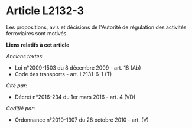 # Article L2132-3

Les propositions, avis et décisions de l'Autorité de régulation des activités ferroviaires sont motivés.

**Liens relatifs à cet article**

_Anciens textes_:

  - Loi n°2009-1503 du 8 décembre 2009 - art. 18 (Ab)
  - Code des transports - art. L2131-6-1 (T)

_Cité par_:

  - Décret n°2016-234 du 1er mars 2016 - art. 4 (VD)

_Codifié par_:

  - Ordonnance n°2010-1307 du 28 octobre 2010 - art. (V)
